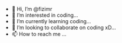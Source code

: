 - 👋 Hi, I’m @fizimr
- 👀 I’m interested in coding...
- 🌱 I’m currently learning coding...
- 💞️ I’m looking to collaborate on coding xD...
- 📫 How to reach me ...

<!---
fizimr/fizimr is a ✨ special ✨ repository because its `README.md` (this file) appears on your GitHub profile.
You can click the Preview link to take a look at your changes.
--->
